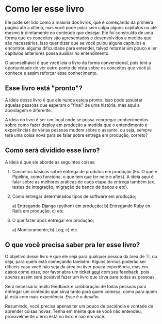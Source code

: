 # Como ler esse livro

Ele pode ser lido como a maioria dos livros, que é começando da primeira página até a última, mas você pode pular sem culpa alguns capítulos ou até mesmo ir diretamente no conteúdo que desejar.
Ele foi construído de uma forma que os conceitos são apresentados e desenvolvidos a medida que são necessários, isso quer dizer que se você pulou alguns capítulos e encontrou alguma dificuldade para entender, talvez retornar um pouco e ler capítulos anteriores possa auxiliar no entendimento.

O aconselhável é que você leia o livro da forma convencional, pois terá a oportunidade de ver outro ponto de vista sobre os conceitos que você já conhece e assim reforçar esse conhecimento.

## Esse livro está "pronto"?

A ideia desse livro é que ele nunca esteja pronto. Isso pode assustar aquelas pessoas que esperam o "final" de uma história, mas aqui a abordagem é diferente.

A ideia do livro é ser um local onde se possa congregar conhecimentos sobre como fazer deploy em produção a medida que o entendimento e experiências de várias pessoas mudem sobre o assunto, ou seja, sempre terá uma coisa nova para se falar sobre entrega em produção, correto?

## Como será dividido esse livro?

A ideia é que ele aborde as seguintes coisas:

1. Conceitos básicos sobre entrega de produtos em produção (Ex. O que é Pipeline, como funciona, o que tem que ter nele e afins). A ideia aqui é falar sobre as melhores práticas de cada etapa da entrega também (ex. testes de integração, migração de banco de dados e etc).

2. Como entregar determinados tipos de software em produção;

   a) Entregando Django (python) em produção;
   b) Entregando Ruby on Rails em produção;
   c) etc.

3. O que fazer após entregar em produção;

   a) Monitoramento;
   b) Log;
   c) etc.

## O que você precisa saber pra ler esse livro?

O objetivo desse livro é que ele seja para qualquer pessoa da área de TI, ou seja, para quem está começando também. Alguns termos poderão ser difíceis caso você não seja da área ou tiver pouca experiência, mas em casos como esse, por favor abra um ticket [aqui](https://github.com/gomex/deploy-em-producao/issues) com seu feedback, pois apenas assim será possível fazer um livro que sirva para todas as pessoas.

Será necessário muito feedback e colaboração de todas pessoas para entregar um conteúdo que sirva tanto para quem começa, como para quem já está com mais experiência. Esse é o desafio.

Resumindo, você precisa apenas ter um pouco de paciência e vontade de aprender coisas novas. Tenha em mente que se você não entendeu, provavelmente o erro está no livro e não em você.
